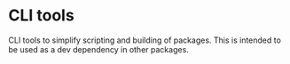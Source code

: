 # CLI tools

CLI tools to simplify scripting and building of packages. This is intended to be used as a dev dependency in other packages.
